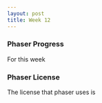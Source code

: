 ```yaml
---
layout: post
title: Week 12
---
```


### Phaser Progress

For this week 

### Phaser License

The license that phaser uses is

